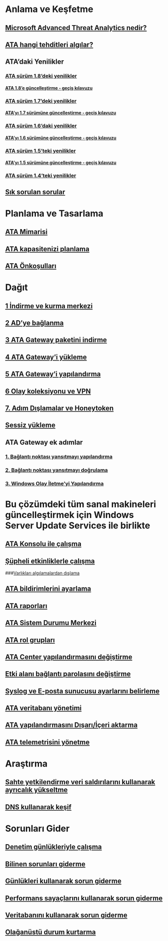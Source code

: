 # Anlama ve Keşfetme
## [Microsoft Advanced Threat Analytics nedir?](what-is-ata.md)
## [ATA hangi tehditleri algılar?](ata-threats.md)
## ATA’daki Yenilikler
### [ ATA sürüm 1.8’deki yenilikler](whats-new-version-1.8.md)
#### [ATA 1.8’e güncelleştirme - geçiş kılavuzu](ata-update-1.8-migration-guide.md)
### [ATA sürüm 1.7’deki yenilikler](whats-new-version-1.7.md)
#### [ATA’yı 1.7 sürümüne güncelleştirme - geçiş kılavuzu](ata-update-1.7-migration-guide.md)
### [ATA sürüm 1.6’daki yenilikler](whats-new-version-1.6.md)
#### [ATA’yı 1.6 sürümüne güncelleştirme - geçiş kılavuzu](ata-update-1.6-migration-guide.md)
### [ATA sürüm 1.5’teki yenilikler](whats-new-version-1.5.md)
#### [ATA’yı 1.5 sürümüne güncelleştirme - geçiş kılavuzu](ata-update-1.5-migration-guide.md)
### [ATA sürüm 1.4’teki yenilikler](whats-new-version-1.4.md)
## [Sık sorulan sorular](ata-technical-faq.md)
# Planlama ve Tasarlama
## [ATA Mimarisi](ata-architecture.md)
## [ATA kapasitenizi planlama](ata-capacity-planning.md)
## [ATA Önkoşulları](ata-prerequisites.md)
# Dağıt
## [1 İndirme ve kurma merkezi](install-ata-step1.md)
## [2 AD’ye bağlanma](install-ata-step2.md)
## [3 ATA Gateway paketini indirme](install-ata-step3.md)
## [4 ATA Gateway’i yükleme](install-ata-step4.md)
## [5 ATA Gateway’i yapılandırma](install-ata-step5.md)
## [6 Olay koleksiyonu ve VPN](install-ata-step6.md)
## [7. Adım Dışlamalar ve Honeytoken](install-ata-step7.md)
## [Sessiz yükleme](ata-silent-installation.md)
## ATA Gateway ek adımlar
### [1. Bağlantı noktası yansıtmayı yapılandırma](configure-port-mirroring.md)
### [2. Bağlantı noktası yansıtmayı doğrulama](validate-port-mirroring.md)
### [3. Windows Olay İletme’yi Yapılandırma](configure-event-collection.md)
# Bu çözümdeki tüm sanal makineleri güncelleştirmek için Windows Server Update Services ile birlikte
## [ATA Konsolu ile çalışma](working-with-ata-console.md)
## [Şüpheli etkinliklerle çalışma](working-with-suspicious-activities.md)
###[Varlıkları algılamalardan dışlama](excluding-entities-from-detections.md)
## [ATA bildirimlerini ayarlama](setting-ata-alerts.md)
## [ATA raporları](reports.md)
## [ATA Sistem Durumu Merkezi](ata-health-center.md)
## [ATA rol grupları](ata-role-groups.md)
## [ATA Center yapılandırmasını değiştirme](modifying-ata-center-configuration.md)
## [Etki alanı bağlantı parolasını değiştirme](modifying-ata-config-dcpassword.md)
## [Syslog ve E-posta sunucusu ayarlarını belirleme](setting-syslog-email-server-settings.md)
## [ATA veritabanı yönetimi](ata-database-management.md)
## [ATA yapılandırmasını Dışarı/İçeri aktarma](ata-configuration-file.md)
## [ATA telemetrisini yönetme](manage-telemetry-settings.md)
# Araştırma
## [Sahte yetkilendirme veri saldırılarını kullanarak ayrıcalık yükseltme](use-case-forged-pac.md)
## [DNS kullanarak keşif](use-case-dns.md)
# Sorunları Gider
## [Denetim günlükleriyle çalışma](troubleshoot-audit.md)
## [Bilinen sorunları giderme](troubleshooting-ata-known-errors.md)
## [Günlükleri kullanarak sorun giderme](troubleshooting-ata-using-logs.md)
## [Performans sayaçlarını kullanarak sorun giderme](troubleshooting-ata-using-perf-counters.md)
## [Veritabanını kullanarak sorun giderme](troubleshooting-ata-using-ata-database.md)
## [Olağanüstü durum kurtarma](disaster-recovery.md)
